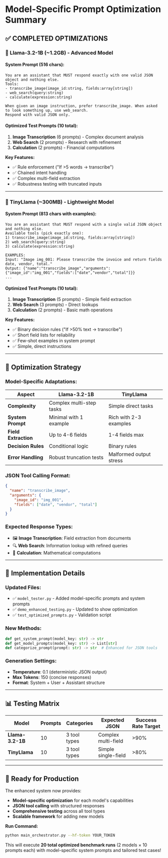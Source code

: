 # Model-Specific Prompt Optimization Summary

## ✅ COMPLETED OPTIMIZATIONS

### 🤖 **Llama-3.2-1B (~1.2GB) - Advanced Model**

#### System Prompt (516 chars):
```
You are an assistant that MUST respond exactly with one valid JSON object and nothing else.
Tools:
- transcribe_image(image_id:string, fields:array[string])
- web_search(query:string)
- calculate(expression:string)

When given an image instruction, prefer transcribe_image. When asked to look something up, use web_search.
Respond with valid JSON only.
```

#### Optimized Test Prompts (10 total):
1. **Image Transcription** (6 prompts) - Complex document analysis
2. **Web Search** (2 prompts) - Research with refinement
3. **Calculation** (2 prompts) - Financial computations

**Key Features:**
- ✅ Rule enforcement ("If >5 words → transcribe")
- ✅ Chained intent handling
- ✅ Complex multi-field extraction
- ✅ Robustness testing with truncated inputs

---

### 🤖 **TinyLlama (~300MB) - Lightweight Model**

#### System Prompt (813 chars with examples):
```
You are an assistant that MUST respond with a single valid JSON object and nothing else.
Available tools (pick exactly one):
1) transcribe_image(image_id:string, fields:array[string])
2) web_search(query:string)
3) calculate(expression:string)

EXAMPLES:
Input: "Image img_001: Please transcribe the invoice and return fields date, vendor, total."
Output: {"name":"transcribe_image","arguments":{"image_id":"img_001","fields":["date","vendor","total"]}}
...
```

#### Optimized Test Prompts (10 total):
1. **Image Transcription** (5 prompts) - Simple field extraction
2. **Web Search** (3 prompts) - Direct lookups
3. **Calculation** (2 prompts) - Basic math operations

**Key Features:**
- ✅ Binary decision rules ("If >50% text → transcribe")
- ✅ Short field lists for reliability
- ✅ Few-shot examples in system prompt
- ✅ Simple, direct instructions

---

## 🎯 **Optimization Strategy**

### **Model-Specific Adaptations:**

| Aspect | Llama-3.2-1B | TinyLlama |
|--------|---------------|-----------|
| **Complexity** | Complex multi-step tasks | Simple direct tasks |
| **System Prompt** | Minimal with 1 example | Rich with 2-3 examples |
| **Field Extraction** | Up to 4-6 fields | 1-4 fields max |
| **Decision Rules** | Conditional logic | Binary rules |
| **Error Handling** | Robust truncation tests | Malformed output stress |

### **JSON Tool Calling Format:**
```json
{
  "name": "transcribe_image",
  "arguments": {
    "image_id": "img_001",
    "fields": ["date", "vendor", "total"]
  }
}
```

### **Expected Response Types:**
- 🖼️ **Image Transcription**: Field extraction from documents
- 🔍 **Web Search**: Information lookup with refined queries  
- 🧮 **Calculation**: Mathematical computations

---

## 🚀 **Implementation Details**

### **Updated Files:**
- ✅ `model_tester.py` - Added model-specific prompts and system prompts
- ✅ `demo_enhanced_testing.py` - Updated to show optimization
- ✅ `test_optimized_prompts.py` - Validation script

### **New Methods:**
```python
def get_system_prompt(model_key: str) -> str
def get_model_prompts(model_key: str) -> List[str]
def categorize_prompt(prompt: str) -> str  # Enhanced for JSON tools
```

### **Generation Settings:**
- **Temperature**: 0.1 (deterministic JSON output)
- **Max Tokens**: 150 (concise responses)
- **Format**: System + User + Assistant structure

---

## 📊 **Testing Matrix**

| Model | Prompts | Categories | Expected JSON | Success Rate Target |
|-------|---------|------------|---------------|-------------------|
| **Llama-3.2-1B** | 10 | 3 tool types | Complex multi-field | >90% |
| **TinyLlama** | 10 | 3 tool types | Simple single-field | >80% |

---

## 🎉 **Ready for Production**

The enhanced system now provides:
- **Model-specific optimization** for each model's capabilities
- **JSON tool calling** with structured responses
- **Comprehensive testing** across all tool types
- **Scalable framework** for adding new models

**Run Command:**
```bash
python main_orchestrator.py --hf-token YOUR_TOKEN
```

This will execute **20 total optimized benchmark runs** (2 models × 10 prompts each) with model-specific system prompts and tailored test cases!